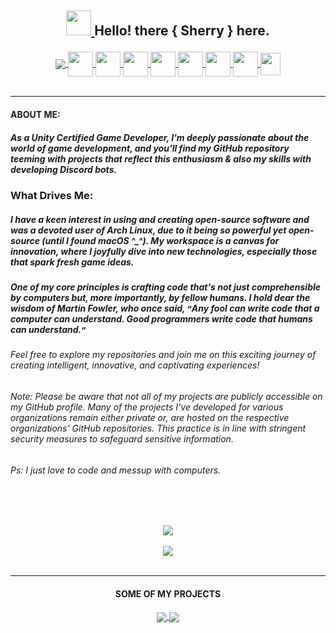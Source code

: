## <p align="center"> <a href= "https://www.github.com/lemesherry"> <img src="https://raw.githubusercontent.com/MartinHeinz/MartinHeinz/master/wave.gif" width="40" height="40"/> </a> Hello! there { Sherry } here. </p>

<p align="center">
<a href="https://www.github.com/lemesherry"> <img src="https://komarev.com/ghpvc/?username=lemesherry&color=1E34FF&style=for-the-badge" align="center"/> </a>
<a href="https://lemesherry.com"> <img src="https://github.com/lemesherry/lemesherry/assets/84338798/28a11453-4167-48dc-948c-194f499527e5" width="40" height="40" align="center"/> </a>
<a href="mailto: lemesherry@gmail.com"> <img src="https://github.com/lemesherry/lemesherry/assets/84338798/f5c650d3-6ba0-4910-bd8f-47123096a90a" width="40" height="40" align="center"/> </a>
<a href="https://www.github.com/lemesherry"> <img src="https://github.com/lemesherry/lemesherry/assets/84338798/26eda360-0cdc-4937-bde8-a00fbd32aa36" width="40" height="40" align="center"/> </a>
<a href="https://discord.com/users/584534092901646346"> <img src="https://github.com/lemesherry/lemesherry/assets/84338798/22b37b5b-d9b5-4439-99cd-f8b8f288f018)" width="40" height="40" align="center"/> </a>
<a href="https://www.linkedin.com/in/lemesherry"> <img src="https://github.com/lemesherry/lemesherry/assets/84338798/5e1acd99-7144-4c2d-874f-61f0701fee32" width="40" height="40" align="center"/> </a>
<a href="https://www.instagram.com/lemesherry"> <img src="https://github.com/lemesherry/lemesherry/assets/84338798/7daf9641-8923-454f-a45d-8118ec8bfa5a" width="40" height="40" align="center"/> </a>
<a href="https://www.pinterest.com/lemesherry"> <img src="https://github.com/lemesherry/lemesherry/assets/84338798/b7fdf44d-a3e3-4ff3-a6f4-1e8f9829ebde" width="40" height="40" align="center"/> </a>
<a href="https://stackoverflow.com/users/16383056/sherry"> <img src="https://github.com/lemesherry/lemesherry/assets/84338798/c3324ff9-35b0-4a53-89a9-a748a524fd87" width="32" height="36" align="center"/> </a>
<br>
<br>
</p>

---

#### **ABOUT ME**:

##### As a Unity Certified Game Developer, I'm deeply passionate about the world of game development, and you'll find my GitHub repository teeming with projects that reflect this enthusiasm & also my skills with developing Discord bots.

### What Drives Me:

##### I have a keen interest in using and creating open-source software and was a devoted user of Arch Linux, due to it being so powerful yet open-source (until I found macOS ^_^). My workspace is a canvas for innovation, where I joyfully dive into new technologies, especially those that spark fresh game ideas.

##### One of my core principles is crafting code that's not just comprehensible by computers but, more importantly, by fellow humans. I hold dear the wisdom of Martin Fowler, who once said, `”`Any fool can write code that a computer can understand. Good programmers write code that humans can understand.`”`

###### Feel free to explore my repositories and join me on this exciting journey of creating intelligent, innovative, and captivating experiences!
###### Note: Please be aware that not all of my projects are publicly accessible on my GitHub profile. Many of the projects I've developed for various organizations remain either private or, are hosted on the respective organizations' GitHub repositories. This practice is in line with stringent security measures to safeguard sensitive information.

###### Ps: I just love to code and messup with computers.


<br>
<br>


<p align="center">

<a href="https://github.com/lemesherry"> 
<img align="center" src="https://github-readme-stats.vercel.app/api?username=lemesherry&count_private=true&show_icons=true&theme=radical&hide_border=true&border_radius=30&title_color=red&icon_color=green" />
</a>

<br>
<br>

<a href="https://github.com/lemesherry">
  <img align="center" src="https://github-readme-stats.vercel.app/api/top-langs/?username=lemesherry&langs_count=6&layout=compact&card_width=350&theme=radical&hide_border=true&border_radius=30&title_color=red&icon_color=green" />
</a>

<br>
<br>

</p>

---

#### <p align="center"> **SOME OF MY PROJECTS** </p>

<p align="center">

<a href="https://github.com/lemesherry/Sherry_Bot_Source_Code">
<img align="center" src="https://github-readme-stats.vercel.app/api/pin/?username=lemesherry&repo=Sherry_Bot_Source_Code&theme=radical&hide_border=true&border_radius=30&title_color=red&icon_color=green" />
</a>

<a href="https://github.com/lemesherry/Counter-Attack-FPS-Shooter">
  <img align="center" src="https://github-readme-stats.vercel.app/api/pin/?username=lemesherry&repo=Unity-Projects-Source-Code&theme=radical&hide_border=true&border_radius=30&title_color=red&icon_color=green" />
</a>

</p>
